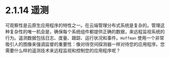 # 2.1.14 遥测

可观察性是云原生应用程序的特性之一。在云端管理分布式系统是复杂的。管理这种复杂性的唯一机会是，确保每个系统组件都提供正确的数据，来远程监视系统的行为。遥测数据包括日志、度量、跟踪、运行状况和事件。`Hoffman` 使用一个非常吸引人的图像来强调监督的重要性：像对待空间探测器一样对待您的应用程序。您需要什么样的遥测技术来远程监视和控制您的应用程序呢？